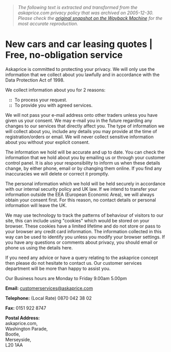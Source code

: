 > *The following text is extracted and transformed from the askaprice.com privacy policy that was archived on 2005-12-30. Please check the [original snapshot on the Wayback Machine](https://web.archive.org/web/20051230082032id_/http%3A//www.askaprice.com/privacy.asp) for the most accurate reproduction.*

# New cars and car leasing quotes | Free, no-obligation service

Askaprice is committed to protecting your privacy. We will only use the information that we collect about you lawfully and in accordance with the Data Protection Act of 1998. 

We collect information about you for 2 reasons: 

   **::**  To process your request.  
   **::**  To provide you with agreed services. 

We will not pass your e-mail address onto other traders unless you have given us your consent. We may e-mail you in the future regarding any changes to our services that directly affect you. The type of information we will collect about you, include any details you may provide at the time of registration/orders or email. We will never collect sensitive information about you without your explicit consent. 

The information we hold will be accurate and up to date. You can check the information that we hold about you by emailing us or through your customer control panel. It is also your responsibility to inform us when these details change, by either phone, email or by changing them online. If you find any inaccuracies we will delete or correct it promptly. 

The personal information which we hold will be held securely in accordance with our internal security policy and UK law. If we intend to transfer your information outside the EEA (European Economic Area), we will always obtain your consent first. For this reason, no contact details or personal information will leave the UK. 

We may use technology to track the patterns of behaviour of visitors to our site, this can include using "cookies" which would be stored on your browser. These cookies have a limited lifetime and do not store or pass to your browser any credit card information. The information collected in this way can be used to identify you unless you modify your browser settings. If you have any questions or comments about privacy, you should email or phone us using the details here. 

If you need any advice or have a query relating to the askaprice concept then please do not hesitate to contact us. Our customer services department will be more than happy to assist you. 

Our Business hours are Monday to Friday 9.00am 5.00pm

**Email:** customerservices@askaprice.com

**Telephone:** (Local Rate) 0870 042 38 02

**Fax:** 0151 922 8747

**Postal Address:**   
askaprice.com,   
Washington Parade,   
Bootle,   
Merseyside,   
L20 1AA 
